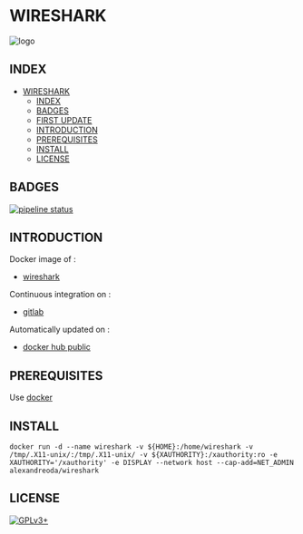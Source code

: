 # WIRESHARK

![logo](https://assets.gitlab-static.net/uploads/-/system/project/avatar/12904490/wireshark-logo-png-1.png)

## INDEX

- [WIRESHARK](#wireshark)
  - [INDEX](#index)
  - [BADGES](#badges)
  - [FIRST UPDATE](#first-update)
  - [INTRODUCTION](#introduction)
  - [PREREQUISITES](#prerequisites)
  - [INSTALL](#install)
  - [LICENSE](#license)

## BADGES

[![pipeline status](https://gitlab.com/oda-alexandre/wireshark/badges/master/pipeline.svg)](https://gitlab.com/oda-alexandre/wireshark/commits/master)

## INTRODUCTION

Docker image of :

- [wireshark](https://www.wireshark.org)

Continuous integration on :

- [gitlab](https://gitlab.com/oda-alexandre/wireshark/pipelines)

Automatically updated on :

- [docker hub public](https://hub.docker.com/r/alexandreoda/wireshark)

## PREREQUISITES

Use [docker](https://www.docker.com)

## INSTALL

```docker run -d --name wireshark -v ${HOME}:/home/wireshark -v /tmp/.X11-unix/:/tmp/.X11-unix/ -v ${XAUTHORITY}:/xauthority:ro -e XAUTHORITY='/xauthority' -e DISPLAY --network host --cap-add=NET_ADMIN alexandreoda/wireshark```

## LICENSE

[![GPLv3+](http://gplv3.fsf.org/gplv3-127x51.png)](https://gitlab.com/oda-alexandre/wireshark/blob/master/LICENSE)
